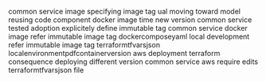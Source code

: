 common service image specifying image tag ual moving toward model reusing code component docker image time new version common service tested adoption explicitely define immutable tag common service docker image refer immutable image tag dockercomposeyaml local development refer immutable image tag terraformtfvarsjson localenvironmentpdfcontainerversion aws deployment terraform consequence deploying different version common service aws require edits terraformtfvarsjson file